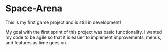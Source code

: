 # Space-Arena
This is my first game project and is still in development! 

My goal with the first sprint of this project was basic functionality. I wanted my code to be agile so that it is easier to implement improvements, menus, and features as time goes on. 
